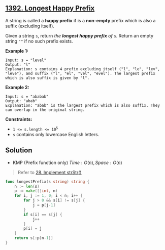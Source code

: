 ## [1392. Longest Happy Prefix](https://leetcode.com/problems/longest-happy-prefix/)


A string is called a **happy prefix** if is a **non-empty** prefix which is also a suffix (excluding itself).

Given a string `s`, return _the **longest happy prefix** of_ `s`. Return an empty string `""` if no such prefix exists.

**Example 1:**

```
Input: s = "level"
Output: "l"
Explanation: s contains 4 prefix excluding itself ("l", "le", "lev", "leve"), and suffix ("l", "el", "vel", "evel"). The largest prefix which is also suffix is given by "l".
```

**Example 2:**

```
Input: s = "ababab"
Output: "abab"
Explanation: "abab" is the largest prefix which is also suffix. They can overlap in the original string.
```

**Constraints:**

*   <code>1 <= s.length <= 10<sup>5</sup></code>
*   `s` contains only lowercase English letters.



## Solution

- KMP (Prefix function only)	$Time: O(n), Space: O(n)$ 

> Refer to [28. Implement strStr()](https://leetcode.com/problems/implement-strstr/) 

```go
func longestPrefix(s string) string {
    n := len(s)
    p := make([]int, n)
    for i, j := 1, 0; i < n; i++ {
        for j > 0 && s[i] != s[j] {
            j = p[j-1]
        }
        if s[i] == s[j] {
            j++
        }
        p[i] = j
    }
    return s[:p[n-1]]
}
```